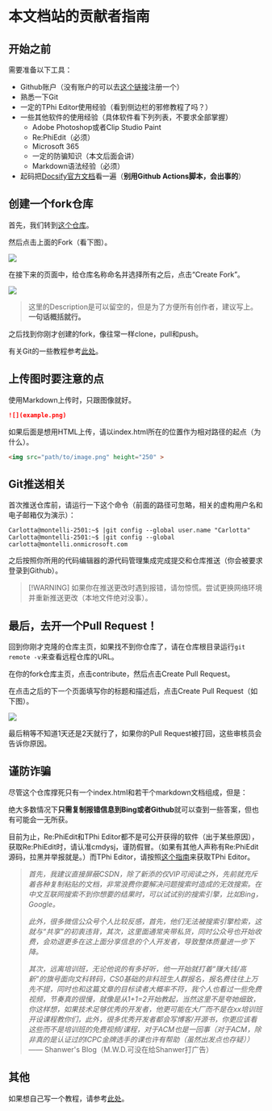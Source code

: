 # 本文档站的贡献者指南

## 开始之前

需要准备以下工具：
* Github账户（没有账户的可以去[这个链接](https://github.com/signup)注册一个）
* 熟悉一下Git
* 一定的TPhi Editor使用经验（看到侧边栏的邪修教程了吗？）
* 一些其他软件的使用经验（具体软件看下列列表，不要求全部掌握）
    * Adobe Photoshop或者Clip Studio Paint
    * Re:PhiEdit（必须）
    * Microsoft 365
    * 一定的防骗知识（本文后面会讲）
    * Markdown语法经验（必须）
* 起码把[Docsify官方文档](https://docsify.js.org)看一遍（**别用Github Actions脚本，会出事的**）

## 创建一个fork仓库

首先，我们转到[这个仓库](https://github.com/Tie-Guo/TPhi-Editor-Docs)。

然后点击上面的Fork（看下图）。

![](image.png)

在接下来的页面中，给仓库名称命名并选择所有之后，点击“Create Fork”。

![](image-1.png)

> 这里的Description是可以留空的，但是为了方便所有创作者，建议写上。**一句话概括就行。**

之后找到你刚才创建的fork，像往常一样clone，pull和push。

有关Git的一些教程参考[此处](https://git-scm.com/book/zh/v2)。

## 上传图时要注意的点

使用Markdown上传时，只跟图像就好。

``` Markdown
![](example.png)
```

如果后面是想用HTML上传，请以index.html所在的位置作为相对路径的起点（为什么）。

``` HTML
<img src="path/to/image.png" height="250" >
```

## Git推送相关

首次推送仓库前，请运行一下这个命令（前面的路径可忽略，相关的虚构用户名和电子邮箱仅为演示）：
```terminal
Carlotta@montelli-2501:~$ |git config --global user.name "Carlotta"
Carlotta@montelli-2501:~$ |git config --global carlotta@montelli.onmicrosoft.com
```

之后按照你所用的代码编辑器的源代码管理集成完成提交和仓库推送（你会被要求登录到Github）。

> [!WARNING] 如果你在推送更改时遇到报错，请勿惊慌。尝试更换网络环境并重新推送更改（本地文件绝对没事）。

## 最后，去开一个Pull Request！

回到你刚才克隆的仓库主页，如果找不到你仓库了，请在仓库根目录运行`git remote -v`来查看远程仓库的URL。

在你的fork仓库主页，点击contribute，然后点击Create Pull Request。

在点击之后的下一个页面填写你的标题和描述后，点击Create Pull Request（如下图）。

![](image-2.png)

最后稍等不知道1天还是2天就行了，如果你的Pull Request被打回，这些审核员会告诉你原因。

## 谨防诈骗

尽管这个仓库撑死只有一个index.html和若干个markdown文档组成，但是：

绝大多数情况下**只需复制报错信息到Bing或者Github**就可以查到一些答案，但也有可能会一无所获。

目前为止，Re:PhiEdit和TPhi Editor都不是可公开获得的软件（出于某些原因），获取Re:PhiEdit时，请认准cmdysj，谨防假冒。（如果有其他人声称有Re:PhiEdit源码，拉黑并举报就是。）而TPhi Editor，请按照[这个指南](/before-begin.md)来获取TPhi Editor。

> *首先，我建议直接屏蔽CSDN，除了新添的仅VIP可阅读之外，先前就充斥着各种复制粘贴的文档，非常浪费你要解决问题搜索时造成的无效搜索。在中文互联网搜索不到你想要的结果时，可以试试别的搜索引擎，比如Bing，Google。*
>
> *此外，很多微信公众号个人比较反感，首先，他们无法被搜索引擎检索，这就与“共享”的初衷违背，其次，这里面通常夹带私货，同时公众号也开始收费，会劝退更多在这上面分享信息的个人开发者，导致整体质量进一步下降。*
>
> *其次，远离培训班，无论他说的有多好听，他一开始就打着“赚大钱/高新”的旗号面向文科转码，CS0基础的非科班生人群报名，报名费往往上万先不提，同时也和这篇文章的目标读者大概率不符，我个人也看过一些免费视频，节奏真的很慢，就像是从1+1=2开始教起，当然这里不是夸她细致，你这样想，如果技术足够优秀的开发者，他更可能在大厂而不是在xx培训班开设课程教你们，此外，很多优秀开发者都会写博客/开源书，你更应该看这些而不是培训班的免费视频/课程，对于ACM也是一回事（对于ACM，除非真的是认证过的ICPC金牌选手的课也许有帮助（虽然出发点也存疑））* —— Shanwer's Blog（M.W.D.可没在给Shanwer打广告）

## 其他

如果想自己写一个教程，请参考[此处](custom-tutorial)。